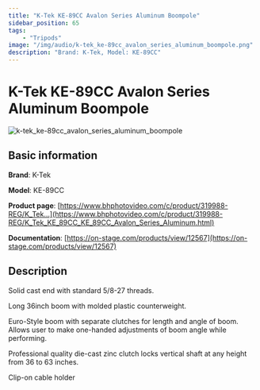 ```yaml
---
title: "K-Tek KE-89CC Avalon Series Aluminum Boompole"
sidebar_position: 65
tags:
    - "Tripods"
image: "/img/audio/k-tek_ke-89cc_avalon_series_aluminum_boompole.png"
description: "Brand: K-Tek, Model: KE-89CC"
---
```

# K-Tek KE-89CC Avalon Series Aluminum Boompole

![k-tek_ke-89cc_avalon_series_aluminum_boompole](/img/audio/k-tek_ke-89cc_avalon_series_aluminum_boompole.png)

## Basic information

**Brand**: K-Tek

**Model**: KE-89CC

**Product page**: [https://www.bhphotovideo.com/c/product/319988-REG/K_Tek...](https://www.bhphotovideo.com/c/product/319988-REG/K_Tek_KE_89CC_KE_89CC_Avalon_Series_Aluminum.html)

**Documentation**: [https://on-stage.com/products/view/12567](https://on-stage.com/products/view/12567)

## Description

Solid cast end with standard 5/8\-27 threads\.

Long 36inch boom with molded plastic counterweight\.

Euro\-Style boom with separate clutches for length and angle of boom\. Allows user to make one\-handed adjustments of boom angle while performing\.

Professional quality die\-cast zinc clutch locks vertical shaft at any height from 36 to 63 inches\.

Clip\-on cable holder

